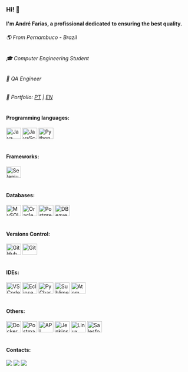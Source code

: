 ### Hi! 👋
#### I'm André Farias, a profissional dedicated to ensuring the best quality.
###### 🌎 From Pernambuco - Brazil
###### 🎓 Computer Engineering Student
###### 💼 QA Engineer
###### 📁 Portfolio: [PT](https://github.com/andreefarias/PortfolioQA-PT) | [EN](https://github.com/andreefarias/PortfolioQA-EN)
  
#
#### Programming languages:
<img align="center" title="Java" height="30" width="40" src="https://www.svgrepo.com/show/349418/java.svg"> <img align="center" title="JavaScript" height="30" width="40" src="https://www.svgrepo.com/show/349419/javascript.svg"> <img align="center" title="Python" height="30" width="40" src="https://www.svgrepo.com/show/349485/python.svg">

#
#### Frameworks:
<img align="center" title="Selenium" height="30" width="40" src="https://www.svgrepo.com/show/354321/selenium.svg">

#
#### Databases:
<img align="center" title="MySQL" height="30" width="40" src="https://www.svgrepo.com/show/439233/mysql.svg"> <img align="center" title="OracleSQL" height="30" width="40" src="https://www.svgrepo.com/show/303678/oracle-2-logo.svg"> <img align="center" title="PostgreSQL" height="30" width="40" src="https://www.svgrepo.com/show/439268/postgresql.svg"> <img align="center" title="DBeaver" height="30" width="40" src="https://upload.wikimedia.org/wikipedia/commons/b/b5/DBeaver_logo.svg"> 

#
#### Versions Control:
<img align="center" title="GitHub" height="30" width="40" src="https://www.svgrepo.com/show/439171/github.svg"> <img align="center" title="Git" height="30" width="40" src="https://www.svgrepo.com/show/452210/git.svg">

#
#### IDEs:
<img align="center" title="VSCode" height="30" width="40" src="https://www.svgrepo.com/show/374171/vscode.svg"> <img align="center" title="Eclipse" height="30" width="40" src="https://www.svgrepo.com/show/353685/eclipse-icon.svg">  <img align="center" title="PyCharm" height="30" width="40" src="https://www.svgrepo.com/show/354237/pycharm.svg"> <img align="center" title="SublimeText" height="30" width="40" src="https://www.svgrepo.com/show/354408/sublimetext-icon.svg"> <img align="center" title="Atom" height="30" width="40" src="https://www.svgrepo.com/show/452164/atom.svg">

#
#### Others:
<img align="center" title="Docker" height="30" width="40" src="https://www.svgrepo.com/show/452192/docker.svg"> <img align="center" title="Postman" height="30" width="40" src="https://www.svgrepo.com/show/354202/postman-icon.svg"> <img align="center" title="API" height="30" width="40" src="https://www.svgrepo.com/show/375531/api.svg"> <img align="center" title="Jenkins" height="30" width="40" src="https://www.svgrepo.com/show/373699/jenkins.svg"> <img align="center" title="Linux" height="30" width="40" src="https://www.svgrepo.com/show/354004/linux-tux.svg"> <img align="center" title="Salesforce" height="30" width="40" src="https://www.svgrepo.com/show/354306/salesforce.svg">

#
#### Contacts:
<a href="https://www.linkedin.com/in/andreefarias/" target="_blank"><img src="https://img.shields.io/badge/-LinkedIn-%230077B5?style=for-the-badge&logo=linkedin&logoColor=white" target="_blank"></a> 
<a href = "mailto:andre_luiz_08@hotmail.com"><img src="https://img.shields.io/badge/Hotmail-D14836?style=for-the-badge&logo=hotmail&logoColor=white" target="_blank"></a>
<a href="https://www.instagram.com/andreefarias_" target="_blank" rel="ext"><img src="https://img.shields.io/badge/-Instagram-%23E4405F?style=for-the-badge&logo=instagram&logoColor=white" target="_blank" rel="ext"></a>
